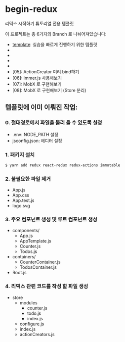 # begin-redux

리덕스 시작하기 튜토리얼 전용 템플릿

이 프로젝트는 총 6가지의 Branch 로 나뉘어져있습니다:

- [template](https://github.com/vega2k/begin-redux-template): 실습을 빠르게 진행하기 위한 템플릿
- [01]: 카운터 (기본)
- [02]: 카운터 (코드 정리)
- [03]: Todo리스트 (기본)
- [04]: 투두리스트 (Immutable Record 사용)
- [05]: ActionCreator 미리 bind하기
- [06]: immer.js 사용해보기
- [07]: MobX 로 구현해보기
- [08]: MobX 로 구현해보기 (Store 분리)

## 템플릿에 이미 이뤄진 작업:

### 0. 절대경로에서 파일을 불러 올 수 있도록 설정

- .env: NODE_PATH 설정
- jsconfig.json: 에디터 설정

### 1. 패키지 설치
```bash
$ yarn add redux react-redux redux-actions immutable
```

### 2. 불필요한 파일 제거
- App.js
- App.css
- App.test.js
- logo.svg

### 3. 주요 컴포넌트 생성 및 루트 컴포넌트 생성

- components/
  - App.js
  - AppTemplate.js
  - Counter.js
  - Todos.js
- containers/
  - CounterContainer.js
  - TodosContainer.js
- Root.js

### 4. 리덕스 관련 코드를 작성 할 파일 생성
- store
  - modules
    - counter.js
    - todo.js
    - index.js
  - configure.js
  - index.js
  - actionCreators.js